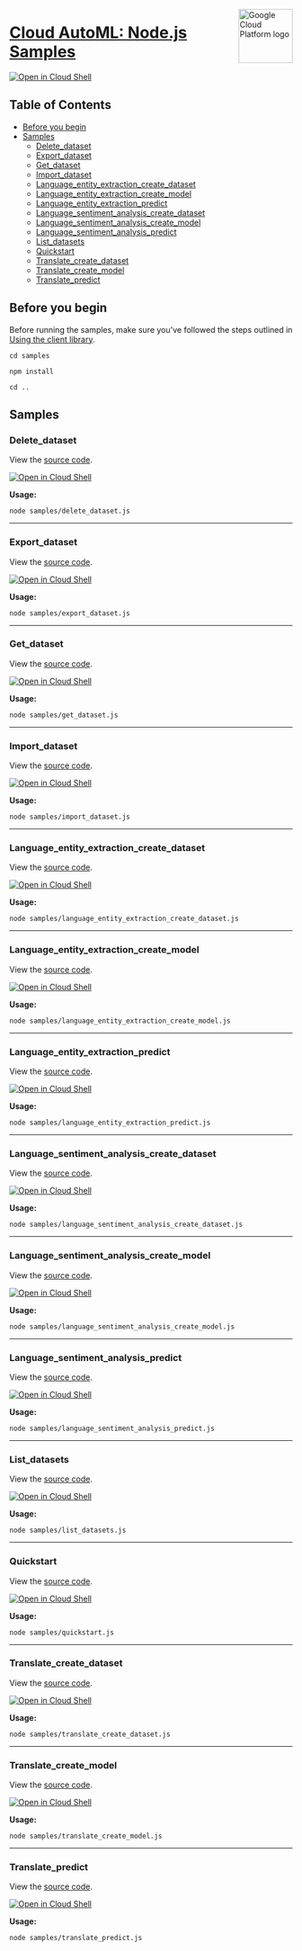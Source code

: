 [//]: # "This README.md file is auto-generated, all changes to this file will be lost."
[//]: # "To regenerate it, use `python -m synthtool`."
<img src="https://avatars2.githubusercontent.com/u/2810941?v=3&s=96" alt="Google Cloud Platform logo" title="Google Cloud Platform" align="right" height="96" width="96"/>

# [Cloud AutoML: Node.js Samples](https://github.com/googleapis/nodejs-automl)

[![Open in Cloud Shell][shell_img]][shell_link]



## Table of Contents

* [Before you begin](#before-you-begin)
* [Samples](#samples)
  * [Delete_dataset](#delete_dataset)
  * [Export_dataset](#export_dataset)
  * [Get_dataset](#get_dataset)
  * [Import_dataset](#import_dataset)
  * [Language_entity_extraction_create_dataset](#language_entity_extraction_create_dataset)
  * [Language_entity_extraction_create_model](#language_entity_extraction_create_model)
  * [Language_entity_extraction_predict](#language_entity_extraction_predict)
  * [Language_sentiment_analysis_create_dataset](#language_sentiment_analysis_create_dataset)
  * [Language_sentiment_analysis_create_model](#language_sentiment_analysis_create_model)
  * [Language_sentiment_analysis_predict](#language_sentiment_analysis_predict)
  * [List_datasets](#list_datasets)
  * [Quickstart](#quickstart)
  * [Translate_create_dataset](#translate_create_dataset)
  * [Translate_create_model](#translate_create_model)
  * [Translate_predict](#translate_predict)

## Before you begin

Before running the samples, make sure you've followed the steps outlined in
[Using the client library](https://github.com/googleapis/nodejs-automl#using-the-client-library).

`cd samples`

`npm install`

`cd ..`

## Samples



### Delete_dataset

View the [source code](https://github.com/googleapis/nodejs-automl/blob/master/samples/delete_dataset.js).

[![Open in Cloud Shell][shell_img]](https://console.cloud.google.com/cloudshell/open?git_repo=https://github.com/googleapis/nodejs-automl&page=editor&open_in_editor=samples/delete_dataset.js,samples/README.md)

__Usage:__


`node samples/delete_dataset.js`


-----




### Export_dataset

View the [source code](https://github.com/googleapis/nodejs-automl/blob/master/samples/export_dataset.js).

[![Open in Cloud Shell][shell_img]](https://console.cloud.google.com/cloudshell/open?git_repo=https://github.com/googleapis/nodejs-automl&page=editor&open_in_editor=samples/export_dataset.js,samples/README.md)

__Usage:__


`node samples/export_dataset.js`


-----




### Get_dataset

View the [source code](https://github.com/googleapis/nodejs-automl/blob/master/samples/get_dataset.js).

[![Open in Cloud Shell][shell_img]](https://console.cloud.google.com/cloudshell/open?git_repo=https://github.com/googleapis/nodejs-automl&page=editor&open_in_editor=samples/get_dataset.js,samples/README.md)

__Usage:__


`node samples/get_dataset.js`


-----




### Import_dataset

View the [source code](https://github.com/googleapis/nodejs-automl/blob/master/samples/import_dataset.js).

[![Open in Cloud Shell][shell_img]](https://console.cloud.google.com/cloudshell/open?git_repo=https://github.com/googleapis/nodejs-automl&page=editor&open_in_editor=samples/import_dataset.js,samples/README.md)

__Usage:__


`node samples/import_dataset.js`


-----




### Language_entity_extraction_create_dataset

View the [source code](https://github.com/googleapis/nodejs-automl/blob/master/samples/language_entity_extraction_create_dataset.js).

[![Open in Cloud Shell][shell_img]](https://console.cloud.google.com/cloudshell/open?git_repo=https://github.com/googleapis/nodejs-automl&page=editor&open_in_editor=samples/language_entity_extraction_create_dataset.js,samples/README.md)

__Usage:__


`node samples/language_entity_extraction_create_dataset.js`


-----




### Language_entity_extraction_create_model

View the [source code](https://github.com/googleapis/nodejs-automl/blob/master/samples/language_entity_extraction_create_model.js).

[![Open in Cloud Shell][shell_img]](https://console.cloud.google.com/cloudshell/open?git_repo=https://github.com/googleapis/nodejs-automl&page=editor&open_in_editor=samples/language_entity_extraction_create_model.js,samples/README.md)

__Usage:__


`node samples/language_entity_extraction_create_model.js`


-----




### Language_entity_extraction_predict

View the [source code](https://github.com/googleapis/nodejs-automl/blob/master/samples/language_entity_extraction_predict.js).

[![Open in Cloud Shell][shell_img]](https://console.cloud.google.com/cloudshell/open?git_repo=https://github.com/googleapis/nodejs-automl&page=editor&open_in_editor=samples/language_entity_extraction_predict.js,samples/README.md)

__Usage:__


`node samples/language_entity_extraction_predict.js`


-----




### Language_sentiment_analysis_create_dataset

View the [source code](https://github.com/googleapis/nodejs-automl/blob/master/samples/language_sentiment_analysis_create_dataset.js).

[![Open in Cloud Shell][shell_img]](https://console.cloud.google.com/cloudshell/open?git_repo=https://github.com/googleapis/nodejs-automl&page=editor&open_in_editor=samples/language_sentiment_analysis_create_dataset.js,samples/README.md)

__Usage:__


`node samples/language_sentiment_analysis_create_dataset.js`


-----




### Language_sentiment_analysis_create_model

View the [source code](https://github.com/googleapis/nodejs-automl/blob/master/samples/language_sentiment_analysis_create_model.js).

[![Open in Cloud Shell][shell_img]](https://console.cloud.google.com/cloudshell/open?git_repo=https://github.com/googleapis/nodejs-automl&page=editor&open_in_editor=samples/language_sentiment_analysis_create_model.js,samples/README.md)

__Usage:__


`node samples/language_sentiment_analysis_create_model.js`


-----




### Language_sentiment_analysis_predict

View the [source code](https://github.com/googleapis/nodejs-automl/blob/master/samples/language_sentiment_analysis_predict.js).

[![Open in Cloud Shell][shell_img]](https://console.cloud.google.com/cloudshell/open?git_repo=https://github.com/googleapis/nodejs-automl&page=editor&open_in_editor=samples/language_sentiment_analysis_predict.js,samples/README.md)

__Usage:__


`node samples/language_sentiment_analysis_predict.js`


-----




### List_datasets

View the [source code](https://github.com/googleapis/nodejs-automl/blob/master/samples/list_datasets.js).

[![Open in Cloud Shell][shell_img]](https://console.cloud.google.com/cloudshell/open?git_repo=https://github.com/googleapis/nodejs-automl&page=editor&open_in_editor=samples/list_datasets.js,samples/README.md)

__Usage:__


`node samples/list_datasets.js`


-----




### Quickstart

View the [source code](https://github.com/googleapis/nodejs-automl/blob/master/samples/quickstart.js).

[![Open in Cloud Shell][shell_img]](https://console.cloud.google.com/cloudshell/open?git_repo=https://github.com/googleapis/nodejs-automl&page=editor&open_in_editor=samples/quickstart.js,samples/README.md)

__Usage:__


`node samples/quickstart.js`


-----




### Translate_create_dataset

View the [source code](https://github.com/googleapis/nodejs-automl/blob/master/samples/translate_create_dataset.js).

[![Open in Cloud Shell][shell_img]](https://console.cloud.google.com/cloudshell/open?git_repo=https://github.com/googleapis/nodejs-automl&page=editor&open_in_editor=samples/translate_create_dataset.js,samples/README.md)

__Usage:__


`node samples/translate_create_dataset.js`


-----




### Translate_create_model

View the [source code](https://github.com/googleapis/nodejs-automl/blob/master/samples/translate_create_model.js).

[![Open in Cloud Shell][shell_img]](https://console.cloud.google.com/cloudshell/open?git_repo=https://github.com/googleapis/nodejs-automl&page=editor&open_in_editor=samples/translate_create_model.js,samples/README.md)

__Usage:__


`node samples/translate_create_model.js`


-----




### Translate_predict

View the [source code](https://github.com/googleapis/nodejs-automl/blob/master/samples/translate_predict.js).

[![Open in Cloud Shell][shell_img]](https://console.cloud.google.com/cloudshell/open?git_repo=https://github.com/googleapis/nodejs-automl&page=editor&open_in_editor=samples/translate_predict.js,samples/README.md)

__Usage:__


`node samples/translate_predict.js`






[shell_img]: https://gstatic.com/cloudssh/images/open-btn.png
[shell_link]: https://console.cloud.google.com/cloudshell/open?git_repo=https://github.com/googleapis/nodejs-automl&page=editor&open_in_editor=samples/README.md
[product-docs]: https://cloud.google.com/automl/docs/

